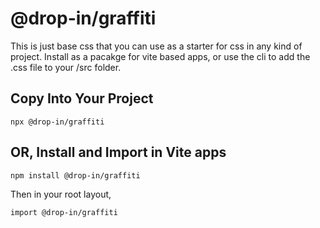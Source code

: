 # @drop-in/graffiti

This is just base css that you can use as a starter for css in any kind of project. Install as a pacakge for vite based apps, or use the cli to add the .css file to your /src folder.

## Copy Into Your Project

`npx @drop-in/graffiti`

## OR, Install and Import in Vite apps

`npm install @drop-in/graffiti`

Then in your root layout,

`import @drop-in/graffiti`

